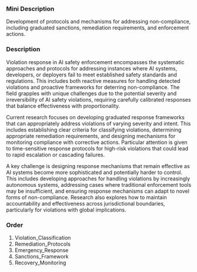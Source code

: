 ### Mini Description

Development of protocols and mechanisms for addressing non-compliance, including graduated sanctions, remediation requirements, and enforcement actions.

### Description

Violation response in AI safety enforcement encompasses the systematic approaches and protocols for addressing instances where AI systems, developers, or deployers fail to meet established safety standards and regulations. This includes both reactive measures for handling detected violations and proactive frameworks for deterring non-compliance. The field grapples with unique challenges due to the potential severity and irreversibility of AI safety violations, requiring carefully calibrated responses that balance effectiveness with proportionality.

Current research focuses on developing graduated response frameworks that can appropriately address violations of varying severity and intent. This includes establishing clear criteria for classifying violations, determining appropriate remediation requirements, and designing mechanisms for monitoring compliance with corrective actions. Particular attention is given to time-sensitive response protocols for high-risk violations that could lead to rapid escalation or cascading failures.

A key challenge is designing response mechanisms that remain effective as AI systems become more sophisticated and potentially harder to control. This includes developing approaches for handling violations by increasingly autonomous systems, addressing cases where traditional enforcement tools may be insufficient, and ensuring response mechanisms can adapt to novel forms of non-compliance. Research also explores how to maintain accountability and effectiveness across jurisdictional boundaries, particularly for violations with global implications.

### Order

1. Violation_Classification
2. Remediation_Protocols
3. Emergency_Response
4. Sanctions_Framework
5. Recovery_Monitoring
